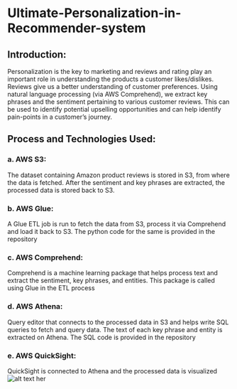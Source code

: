 # Ultimate-Personalization-in-Recommender-system

## Introduction:
Personalization is the key to marketing and reviews and rating play an important role in understanding the products a customer likes/dislikes. Reviews give us a better understanding of customer preferences. Using natural language processing (via AWS Comprehend), we extract key phrases and the sentiment pertaining to various customer reviews. This can be used to identify potential upselling opportunities and can help identify pain-points in a customer’s journey.



## Process and Technologies Used:
### a.	AWS S3: 
The dataset containing Amazon product reviews is stored in S3, from where the data is fetched. After the sentiment and key phrases are extracted, the processed data is stored back to S3.
### b.	AWS Glue:
A Glue ETL job is run to fetch the data from S3, process it via Comprehend and load it back to S3. The python code for the same is provided in the repository
### c.	AWS Comprehend:
Comprehend is a machine learning package that helps process text and extract the sentiment, key phrases, and entities. This package is called using Glue in the ETL process
### d.	AWS Athena:
Query editor that connects to the processed data in S3 and helps write SQL queries to fetch and query data. The text of each key phrase and entity is extracted on Athena. The SQL code is provided in the repository
### e.	AWS QuickSight:
QuickSight is connected to Athena and the processed data is visualized
![alt text her](https://github.umn.edu/harid011/Ultimate-Personalization-in-Recommender-system/blob/master/flow_diagrams.JPG)
